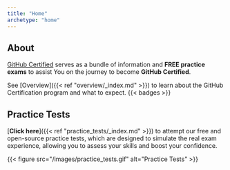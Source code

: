 ```yaml
---
title: "Home"
archetype: "home"
---
```




##  About 

[GitHub Certified](https://githubcertified.com/) serves as a bundle of information and **FREE practice exams** to assist You on the journey to become **GitHub Certified**.

See [Overview]({{< ref "overview/_index.md" >}}) to learn about the GitHub Certification program and what to expect.
{{< badges >}}

##  Practice Tests

[**Click here**]({{< ref "practice_tests/_index.md" >}}) to attempt our free and open-source practice tests, which are designed to simulate the real exam experience, allowing you to assess your skills and boost your confidence.

{{< figure src="/images/practice_tests.gif" alt="Practice Tests" >}}
